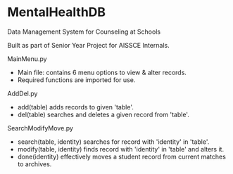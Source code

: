 # MentalHealthDB

Data Management System for Counseling at Schools

Built as part of Senior Year Project for AISSCE Internals.


MainMenu.py
- Main file: contains 6 menu options to view & alter records.
- Required functions are imported for use.

AddDel.py
- add(table) adds records to given 'table'.
- del(table) searches and deletes a given record from 'table'.

SearchModifyMove.py
- search(table, identity) searches for record with 'identity' in 'table'.
- modify(table, identity) finds record with 'identity' in 'table' and alters it.
- done(identity) effectively moves a student record from current matches to archives.

